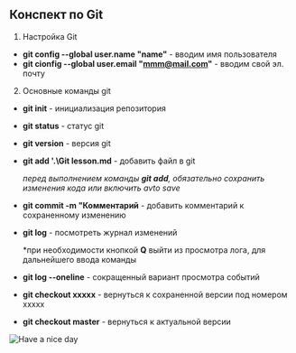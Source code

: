 ## Конспект по Git
1. Настройка Git

* **git config --global user.name "name"** - вводим имя пользователя
* **git cionfig --global user.email "mmm@mail.com"** - вводим свой эл. почту

2. Основные команды git
* **git init** - инициализация репозитория
* **git status** - cтатус git
* **git version** - версия git
* **git add '.\Git lesson.md** - добавить файл в git

    *перед выполнением команды **git add**, обязательно сохранить изменения кода или включить avto save*
* **git commit -m "Комментарий** - добавить комментарий к сохраненному изменению
* **git log** - посмотреть журнал изменений
    
    *при необходимости кнопкой **Q** выйти из просмотра лога, для дальнейшего ввода команды
* **git log --oneline** - сокращенный вариант просмотра событий
* **git checkout xxxxx** - вернуться к сохраненной версии под номером xxxxx
* **git checkout master** - вернуться к актуальной версии    

![Have a nice day](123.jpg)


